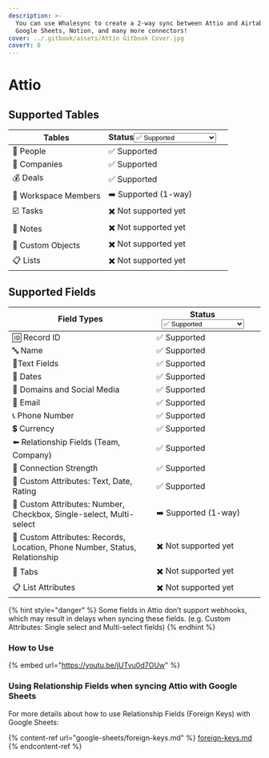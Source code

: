 ```yaml
---
description: >-
  You can use Whalesync to create a 2-way sync between Attio and Airtable,
  Google Sheets, Notion, and many more connectors!
cover: ../.gitbook/assets/Attio Gitbook Cover.jpg
coverY: 0
---
```


# Attio

## Supported Tables

<table><thead><tr><th>Tables</th><th>Status<select><option value="e06f8215296841cbb9b56300554bc898" label="✅ Supported" color="blue"></option><option value="26a18353ef33429b8325cf29bcbeeb54" label="➡️ Supported (1-way)" color="blue"></option><option value="17ee2063f0304528872db331d6c89a93" label="✅ Supported (as JSON)" color="blue"></option><option value="c915e2668c0b48a88fada9c39263f0c1" label="✖️ Not supported yet" color="blue"></option><option value="IWkvGke3mje6" label="✖️  Coming Soon!" color="blue"></option></select></th><th data-hidden></th></tr></thead><tbody><tr><td>👥 People</td><td><span data-option="e06f8215296841cbb9b56300554bc898">✅ Supported</span></td><td></td></tr><tr><td>🏢 Companies</td><td><span data-option="e06f8215296841cbb9b56300554bc898">✅ Supported</span></td><td></td></tr><tr><td><span data-gb-custom-inline data-tag="emoji" data-code="1f4b0">💰</span> Deals</td><td><span data-option="e06f8215296841cbb9b56300554bc898">✅ Supported</span></td><td></td></tr><tr><td>👤 Workspace Members</td><td><span data-option="26a18353ef33429b8325cf29bcbeeb54">➡️ Supported (1-way)</span></td><td></td></tr><tr><td>☑️ Tasks</td><td><span data-option="c915e2668c0b48a88fada9c39263f0c1">✖️ Not supported yet</span></td><td></td></tr><tr><td>📝 Notes</td><td><span data-option="c915e2668c0b48a88fada9c39263f0c1">✖️ Not supported yet</span></td><td></td></tr><tr><td><span data-gb-custom-inline data-tag="emoji" data-code="1f6d1">🛑</span> Custom Objects</td><td><span data-option="c915e2668c0b48a88fada9c39263f0c1">✖️ Not supported yet</span></td><td></td></tr><tr><td>📋 Lists</td><td><span data-option="c915e2668c0b48a88fada9c39263f0c1">✖️ Not supported yet</span></td><td></td></tr></tbody></table>

## Supported Fields

<table><thead><tr><th>Field Types</th><th>Status<select><option value="e06f8215296841cbb9b56300554bc898" label="✅ Supported" color="blue"></option><option value="26a18353ef33429b8325cf29bcbeeb54" label="➡️ Supported (1-way)" color="blue"></option><option value="17ee2063f0304528872db331d6c89a93" label="✅ Supported (as JSON)" color="blue"></option><option value="c915e2668c0b48a88fada9c39263f0c1" label="✖️ Not supported yet" color="blue"></option></select></th><th data-hidden></th></tr></thead><tbody><tr><td><span data-gb-custom-inline data-tag="emoji" data-code="1f194">🆔</span> Record ID</td><td><span data-option="e06f8215296841cbb9b56300554bc898">✅ Supported</span></td><td></td></tr><tr><td><span data-gb-custom-inline data-tag="emoji" data-code="1f524">🔤</span> Name </td><td><span data-option="e06f8215296841cbb9b56300554bc898">✅ Supported</span></td><td></td></tr><tr><td><span data-gb-custom-inline data-tag="emoji" data-code="1f4c4">📄</span>Text Fields</td><td><span data-option="e06f8215296841cbb9b56300554bc898">✅ Supported</span></td><td></td></tr><tr><td><span data-gb-custom-inline data-tag="emoji" data-code="1f4c5">📅</span> Dates</td><td><span data-option="e06f8215296841cbb9b56300554bc898">✅ Supported</span></td><td></td></tr><tr><td><span data-gb-custom-inline data-tag="emoji" data-code="1f517">🔗</span> Domains and Social Media</td><td><span data-option="e06f8215296841cbb9b56300554bc898">✅ Supported</span></td><td></td></tr><tr><td><span data-gb-custom-inline data-tag="emoji" data-code="1f4e7">📧</span> Email</td><td><span data-option="e06f8215296841cbb9b56300554bc898">✅ Supported</span></td><td></td></tr><tr><td><span data-gb-custom-inline data-tag="emoji" data-code="1f4de">📞</span> Phone Number</td><td><span data-option="e06f8215296841cbb9b56300554bc898">✅ Supported</span></td><td></td></tr><tr><td><span data-gb-custom-inline data-tag="emoji" data-code="1f4b2">💲</span> Currency</td><td><span data-option="e06f8215296841cbb9b56300554bc898">✅ Supported</span></td><td></td></tr><tr><td><span data-gb-custom-inline data-tag="emoji" data-code="2b05">⬅️</span> Relationship Fields (Team, Company)</td><td><span data-option="e06f8215296841cbb9b56300554bc898">✅ Supported</span></td><td></td></tr><tr><td><span data-gb-custom-inline data-tag="emoji" data-code="1f4aa">💪</span> Connection Strength </td><td><span data-option="e06f8215296841cbb9b56300554bc898">✅ Supported</span></td><td></td></tr><tr><td><span data-gb-custom-inline data-tag="emoji" data-code="1f4cf">📏</span> Custom Attributes: Text, Date, Rating</td><td><span data-option="e06f8215296841cbb9b56300554bc898">✅ Supported</span></td><td></td></tr><tr><td><span data-gb-custom-inline data-tag="emoji" data-code="1f4d0">📐</span> Custom Attributes: Number, Checkbox, Single-select, Multi-select</td><td><span data-option="26a18353ef33429b8325cf29bcbeeb54">➡️ Supported (1-way)</span></td><td></td></tr><tr><td><span data-gb-custom-inline data-tag="emoji" data-code="1f6d1">🛑</span> Custom Attributes: Records, Location, Phone Number, Status, Relationship</td><td><span data-option="c915e2668c0b48a88fada9c39263f0c1">✖️ Not supported yet</span></td><td></td></tr><tr><td><span data-gb-custom-inline data-tag="emoji" data-code="1f4d1">📑</span> Tabs</td><td><span data-option="c915e2668c0b48a88fada9c39263f0c1">✖️ Not supported yet</span></td><td></td></tr><tr><td>📋 List Attributes</td><td><span data-option="c915e2668c0b48a88fada9c39263f0c1">✖️ Not supported yet</span></td><td></td></tr></tbody></table>

{% hint style="danger" %}
Some fields in Attio don’t support webhooks, which may result in delays when syncing these fields. (e.g. Custom Attributes: Single select and Multi-select fields)
{% endhint %}

### How to Use

{% embed url="https://youtu.be/jUTvu0d7OUw" %}

### Using Relationship Fields when syncing Attio with Google Sheets

For more details about how to use Relationship Fields (Foreign Keys) with Google Sheets:

{% content-ref url="google-sheets/foreign-keys.md" %}
[foreign-keys.md](google-sheets/foreign-keys.md)
{% endcontent-ref %}
